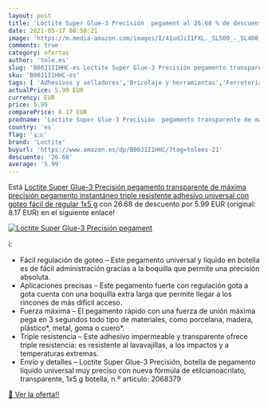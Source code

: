 ```yaml
---
layout: post
title: 'Loctite Super Glue-3 Precisión  pegament al 26.68 % de descuento'
date: 2021-05-17 08:50:21
image: 'https://m.media-amazon.com/images/I/41udJiI1FXL._SL500_._SL400_.jpg'
comments: true
category: ofertas
author: 'tole.es'
slug: 'B00J1I1HHC-es Loctite Super Glue-3 Precisión pegamento transparente de...'
sku: 'B00J1I1HHC-es'
tags: [ 'Adhesivos y selladores','Bricolaje y herramientas','Ferretería','Pegamentos instantáneos','loctite', ]
actualPrice: 5.99 EUR
currency: EUR
price: 5.99
comparePrice: 8.17 EUR
prodname: 'Loctite Super Glue-3 Precisión  pegamento transparente de máxima precisión  pegamento instantáneo triple resistente  adhesivo universal con goteo fácil de regular  1x5 g'
country: 'es'
flag: '🇪🇸'
brand: 'Loctite'
buyurl: 'https://www.amazon.es/dp/B00J1I1HHC/?tag=tolees-21'
descuento: '26.68'
average: '5.99'
---
```


Está [Loctite Super Glue-3 Precisión  pegamento transparente de máxima precisión  pegamento instantáneo triple resistente  adhesivo universal con goteo fácil de regular  1x5 g](https://www.amazon.es/dp/B00J1I1HHC/?tag=tolees-21) con 26.68 de descuento por 5.99 EUR (original: 8.17 EUR) en el siguiente enlace!

[![Loctite Super Glue-3 Precisión  pegament](https://m.media-amazon.com/images/I/41udJiI1FXL._SL500_._SL400_.jpg)](https://www.amazon.es/dp/B00J1I1HHC/?tag=tolees-21)

ℹ️:

- Fácil regulación de goteo – Este pegamento universal y líquido en botella es de fácil administración gracias a la boquilla que permite una precisión absoluta.
- Aplicaciones precisas – Este pegamento fuerte con regulación gota a gota cuenta con una boquilla extra larga que permite llegar a los rincones de más difícil acceso.
- Fuerza máxima – El pegamento rápido con una fuerza de unión máxima pega en 3 segundos todo tipo de materiales, como porcelana, madera, plástico*, metal, goma o cuero*.
- Triple resistencia – Este adhesivo impermeable y transparente ofrece triple resistencia: es resistente al lavavajillas, a los impactos y a temperaturas extremas.
- Envío y detalles – Loctite Super Glue-3 Precisión, botella de pegamento líquido universal muy preciso con nueva fórmula de etilcianoacrilato, transparente, 1x5 g botella, n.º artículo: 2068379

[🛒 Ver la oferta!!](https://www.amazon.es/dp/B00J1I1HHC/?tag=tolees-21)
